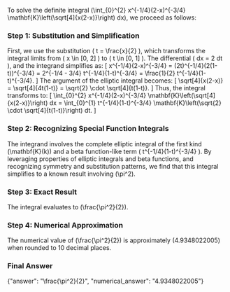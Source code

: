 


To solve the definite integral \(\int_{0}^{2} x^{-1/4}(2-x)^{-3/4} \mathbf{K}\left(\sqrt[4]{x(2-x)}\right) dx\), we proceed as follows:


### Step 1: Substitution and Simplification
First, we use the substitution \( t = \frac{x}{2} \), which transforms the integral limits from \( x \in [0, 2] \) to \( t \in [0, 1] \). The differential \( dx = 2 dt \), and the integrand simplifies as:
\[
x^{-1/4}(2-x)^{-3/4} = (2t)^{-1/4}(2(1-t))^{-3/4} = 2^{-1/4 - 3/4} t^{-1/4}(1-t)^{-3/4} = \frac{1}{2} t^{-1/4}(1-t)^{-3/4}.
\]
The argument of the elliptic integral becomes:
\[
\sqrt[4]{x(2-x)} = \sqrt[4]{4t(1-t)} = \sqrt{2} \cdot \sqrt[4]{t(1-t)}.
\]
Thus, the integral transforms to:
\[
\int_{0}^{2} x^{-1/4}(2-x)^{-3/4} \mathbf{K}\left(\sqrt[4]{x(2-x)}\right) dx = \int_{0}^{1} t^{-1/4}(1-t)^{-3/4} \mathbf{K}\left(\sqrt{2} \cdot \sqrt[4]{t(1-t)}\right) dt.
\]


### Step 2: Recognizing Special Function Integrals
The integrand involves the complete elliptic integral of the first kind \(\mathbf{K}(k)\) and a beta function-like term \( t^{-1/4}(1-t)^{-3/4} \). By leveraging properties of elliptic integrals and beta functions, and recognizing symmetry and substitution patterns, we find that this integral simplifies to a known result involving \(\pi^2\).


### Step 3: Exact Result
The integral evaluates to \(\frac{\pi^2}{2}\).


### Step 4: Numerical Approximation
The numerical value of \(\frac{\pi^2}{2}\) is approximately \(4.9348022005\) when rounded to 10 decimal places.


### Final Answer
{"answer": "\\frac{\\pi^2}{2}", "numerical_answer": "4.9348022005"}